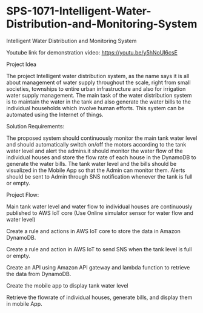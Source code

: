 # SPS-1071-Intelligent-Water-Distribution-and-Monitoring-System
Intelligent Water Distribution and Monitoring System

Youtube link for demonstration video: https://youtu.be/y5hNoUl6csE

Project Idea

The project Intelligent water distribution system, as the name says it is all about management of water supply throughout the scale, right from small societies, townships to entire urban infrastructure and also for irrigation water supply management. The main task of the water distribution system is to maintain the water in the tank and also generate the water bills to the individual households which involve human efforts. This system can be automated using the Internet of things.


Solution Requirements:

The proposed system should continuously monitor the main tank water level and should automatically switch on/off the motors according to the tank water level and alert the admins.it should monitor the water flow of the individual houses and store the flow rate of each house in the DynamoDB to generate the water bills. The tank water level and the bills should be visualized in the Mobile App so that the Admin can monitor them. Alerts should be sent to Admin through SNS notification whenever the tank is full or empty.

Project Flow:

Main tank water level and water flow to individual houses are continuously published to AWS IoT core (Use Online simulator sensor for water flow and water level) 

Create a rule and actions in AWS IoT core to store the data in Amazon DynamoDB.

Create a rule and action in AWS IoT to send SNS when the tank level is full or empty.

Create an API using Amazon API gateway and lambda function to retrieve the data from DynamoDB.

Create the mobile app to display tank water level 

Retrieve the flowrate of individual houses, generate bills, and display them in mobile App.
